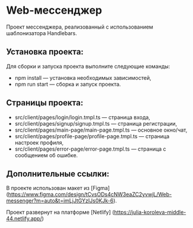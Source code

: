 # Web-мессенджер 
 
Проект мессенджера, реализованный с использованием шаблонизатора Handlebars. 
 
## Установка проекта: 
Для сборки и запуска проекта выполните следующие команды: 
 
- npm install — установка необходимых зависимостей, 
- npm run start — сборка и запуск проекта. 
 
## Страницы проекта: 
 
- src/client/pages/login/login.tmpl.ts — страница входа, 
- src/client/pages/signup/signup.tmpl.ts — страница регистрации, 
- src/client/pages/main-page/main-page.tmpl.ts — основное окно/чат, 
- src/client/pages/profile-page/profile-page.tmpl.ts —  страница настроек профиля, 
- src/client/pages/error-page/error-page.tmpl.ts — страница с сообщением об ошибке. 
 
## Дополнительные ссылки: 
 
В проекте использован макет из [Figma] (https://www.figma.com/design/tCvsODs4cNW3eaZC2yvwjL/Web-messenger?m=auto&t=imLjJtGYzIJs0KJk-6). 
 
Проект развернут на платформе [Netlify] (https://julia-koroleva-middle-44.netlify.app/)